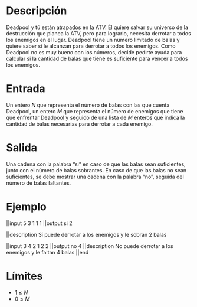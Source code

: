 # Descripción
Deadpool y tú están atrapados en la ATV. Él quiere salvar su universo de la destrucción que planea la ATV, pero para lograrlo, necesita derrotar a todos los enemigos en el lugar. Deadpool tiene un número limitado de balas y quiere saber si le alcanzan para derrotar a todos los enemigos. Como Deadpool no es muy bueno con los números, decide pedirte ayuda para calcular si la cantidad de balas que tiene es suficiente para vencer a todos los enemigos.
# Entrada

Un entero $N$ que representa el número de balas con las que cuenta Deadpool, un entero $M$  que representa el número de enemigos que tiene que enfrentar Deadpool y seguido de una lista de $M$ enteros que indica la cantidad de balas necesarias para derrotar a cada enemigo.


# Salida

Una cadena con la palabra “si” en caso de que las balas sean suficientes, junto con el número de balas sobrantes. En caso de que las balas no sean suficientes, se debe mostrar una cadena con la palabra “no”, seguida del número de balas faltantes.

# Ejemplo

||input
5
3
1 1 1
||output
si 2

||description
Sí puede derrotar a los enemigos
y le sobran 2 balas

||input
3
4
2 1 2 2
||output
no 4
||description
No puede derrotar a los enemigos
y le faltan 4 balas
||end

# Límites

* $1  \leq N$
* $0 \leq M$
